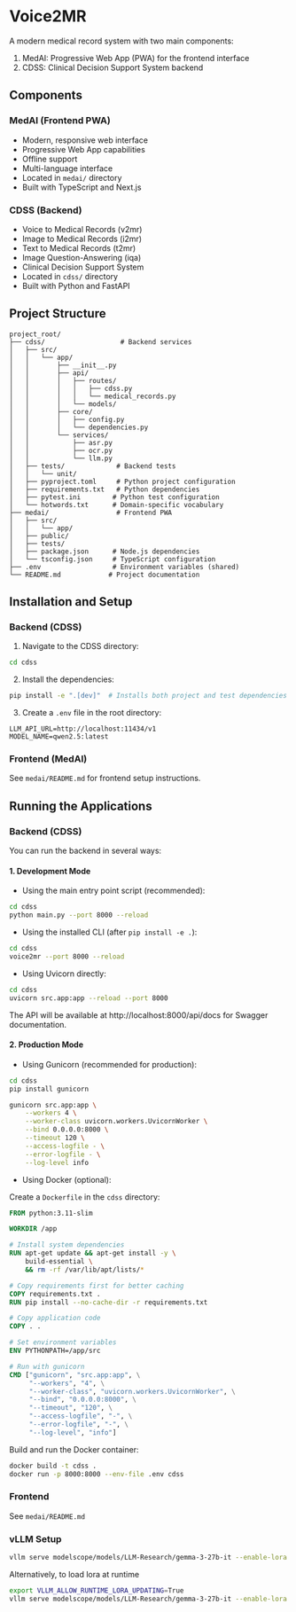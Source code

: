 # Voice2MR

A modern medical record system with two main components:
1. MedAI: Progressive Web App (PWA) for the frontend interface
2. CDSS: Clinical Decision Support System backend

## Components

### MedAI (Frontend PWA)
- Modern, responsive web interface
- Progressive Web App capabilities
- Offline support
- Multi-language interface
- Located in `medai/` directory
- Built with TypeScript and Next.js

### CDSS (Backend)
- Voice to Medical Records (v2mr)
- Image to Medical Records (i2mr)
- Text to Medical Records (t2mr)
- Image Question-Answering (iqa)
- Clinical Decision Support System
- Located in `cdss/` directory
- Built with Python and FastAPI

## Project Structure

```
project_root/
├── cdss/                   # Backend services
│   ├── src/
│   │   └── app/
│   │       ├── __init__.py
│   │       ├── api/
│   │       │   ├── routes/
│   │       │   │   ├── cdss.py
│   │       │   │   └── medical_records.py
│   │       │   └── models/
│   │       ├── core/
│   │       │   ├── config.py
│   │       │   └── dependencies.py
│   │       └── services/
│   │           ├── asr.py
│   │           ├── ocr.py
│   │           └── llm.py
│   ├── tests/             # Backend tests
│   │   └── unit/
│   ├── pyproject.toml     # Python project configuration
│   ├── requirements.txt   # Python dependencies
│   ├── pytest.ini        # Python test configuration
│   └── hotwords.txt      # Domain-specific vocabulary
├── medai/                 # Frontend PWA
│   ├── src/
│   │   └── app/
│   ├── public/
│   ├── tests/
│   ├── package.json      # Node.js dependencies
│   └── tsconfig.json     # TypeScript configuration
├── .env                  # Environment variables (shared)
└── README.md            # Project documentation
```

## Installation and Setup

### Backend (CDSS)

1. Navigate to the CDSS directory:
```bash
cd cdss
```

2. Install the dependencies:
```bash
pip install -e ".[dev]"  # Installs both project and test dependencies
```

3. Create a `.env` file in the root directory:
```
LLM_API_URL=http://localhost:11434/v1
MODEL_NAME=qwen2.5:latest
```

### Frontend (MedAI)

See `medai/README.md` for frontend setup instructions.

## Running the Applications

### Backend (CDSS)

You can run the backend in several ways:

#### 1. Development Mode

- Using the main entry point script (recommended):

```bash
cd cdss
python main.py --port 8000 --reload
```

- Using the installed CLI (after `pip install -e .`):

```bash
cd cdss
voice2mr --port 8000 --reload
```

- Using Uvicorn directly:

```bash
cd cdss
uvicorn src.app:app --reload --port 8000
```

The API will be available at http://localhost:8000/api/docs for Swagger documentation.

#### 2. Production Mode

- Using Gunicorn (recommended for production):

```bash
cd cdss
pip install gunicorn

gunicorn src.app:app \
    --workers 4 \
    --worker-class uvicorn.workers.UvicornWorker \
    --bind 0.0.0.0:8000 \
    --timeout 120 \
    --access-logfile - \
    --error-logfile - \
    --log-level info
```

- Using Docker (optional):

Create a `Dockerfile` in the `cdss` directory:

```dockerfile
FROM python:3.11-slim

WORKDIR /app

# Install system dependencies
RUN apt-get update && apt-get install -y \
    build-essential \
    && rm -rf /var/lib/apt/lists/*

# Copy requirements first for better caching
COPY requirements.txt .
RUN pip install --no-cache-dir -r requirements.txt

# Copy application code
COPY . .

# Set environment variables
ENV PYTHONPATH=/app/src

# Run with gunicorn
CMD ["gunicorn", "src.app:app", \
     "--workers", "4", \
     "--worker-class", "uvicorn.workers.UvicornWorker", \
     "--bind", "0.0.0.0:8000", \
     "--timeout", "120", \
     "--access-logfile", "-", \
     "--error-logfile", "-", \
     "--log-level", "info"]
```

Build and run the Docker container:

```bash
docker build -t cdss .
docker run -p 8000:8000 --env-file .env cdss
```

### Frontend
See `medai/README.md`


### vLLM Setup


```bash
vllm serve modelscope/models/LLM-Research/gemma-3-27b-it --enable-lora --lora-modules adapter1=tr/saves/Gemma-3-27B-Instruct/lora/train_2025-06-16-14-18-24/ --max-loras 4 --max-lora-rank 16

```

Alternatively, to load lora at runtime

```bash
export VLLM_ALLOW_RUNTIME_LORA_UPDATING=True
vllm serve modelscope/models/LLM-Research/gemma-3-27b-it --enable-lora
```